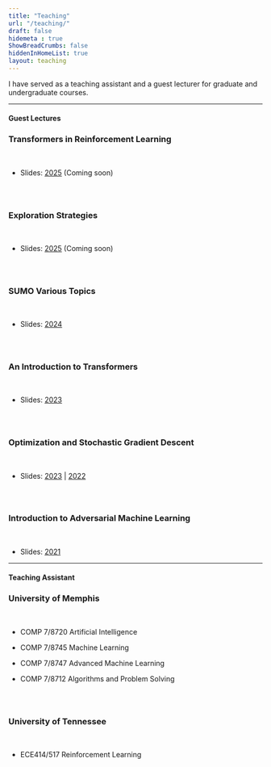 ```yaml
---
title: "Teaching"
url: "/teaching/"
draft: false
hidemeta : true
ShowBreadCrumbs: false
hiddenInHomeList: true
layout: teaching
---
```


I have served as a teaching assistant and a guest lecturer for graduate and undergraduate courses.

-------------------


#### Guest Lectures


### Transformers in Reinforcement Learning
&nbsp;

- Slides: [2025]() (Coming soon)


### &nbsp;

### Exploration Strategies
&nbsp;

- Slides: [2025]() (Coming soon)


### &nbsp;

### SUMO Various Topics
&nbsp;

- Slides: [2024](https://poudel-bibek.github.io/pdfs/slides/sumo_class)


### &nbsp;

### An Introduction to Transformers
&nbsp;

- Slides: [2023](https://poudel-bibek.github.io/pdfs/slides/intro_to_transformers)


### &nbsp;

### Optimization and Stochastic Gradient Descent
&nbsp;

- Slides: [2023](https://poudel-bibek.github.io/pdfs/slides/optimization_sgd) | [2022](https://poudel-bibek.github.io/pdfs/slides/optimization_sgd)


### &nbsp;

### Introduction to Adversarial Machine Learning
&nbsp;

- Slides: [2021](https://poudel-bibek.github.io/pdfs/slides/intro_to_aml)


-------------------


#### Teaching Assistant


### University of Memphis

&nbsp;

- COMP 7/8720 Artificial Intelligence

- COMP 7/8745 Machine Learning

- COMP 7/8747 Advanced Machine Learning

- COMP 7/8712 Algorithms and Problem Solving


### &nbsp;

### University of Tennessee
&nbsp;

- ECE414/517 Reinforcement Learning  


